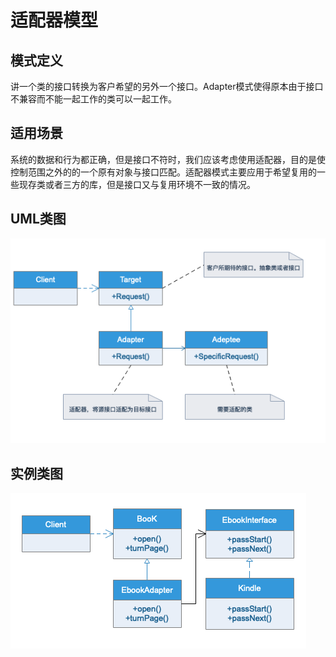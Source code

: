 # 适配器模型
## 模式定义
讲一个类的接口转换为客户希望的另外一个接口。Adapter模式使得原本由于接口不兼容而不能一起工作的类可以一起工作。
## 适用场景
系统的数据和行为都正确，但是接口不符时，我们应该考虑使用适配器，目的是使控制范围之外的的一个原有对象与接口匹配。适配器模式主要应用于希望复用的一些现存类或者三方的库，但是接口又与复用环境不一致的情况。
## UML类图
![](UML/Adapter.png)
## 实例类图
![](UML/Instance.png)